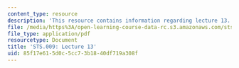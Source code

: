 ```yaml
---
content_type: resource
description: 'This resource contains information regarding lecture 13. '
file: /media/https%3A/open-learning-course-data-rc.s3.amazonaws.com/sts-009-evolution-and-society-spring-2012/85f17e615d0c5cc73b1840df719a308f_MITSTS_009S12_lec13.pdf
file_type: application/pdf
resourcetype: Document
title: 'STS.009: Lecture 13'
uid: 85f17e61-5d0c-5cc7-3b18-40df719a308f
---
```

